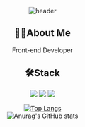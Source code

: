 <div align=center>
  
![header](https://capsule-render.vercel.app/api?type=wave&color=auto&height=300&section=header&text=Juuny1995&fontSize=90)

## 💁🏻About Me <br/>
Front-end Developer 

## 🛠️Stack <br />
<img src="https://img.shields.io/badge/HTML-E34F26?style=flat&logo=Redux&logoColor=white"/>
<img src="https://img.shields.io/badge/React-61DAFB?style=flat&logo=React&logoColor=white"/>
<img src="https://img.shields.io/badge/ReduxToolkit-764ABC?style=flat&logo=Redux&logoColor=white"/>

  
[![Top Langs](https://github-readme-stats.vercel.app/api/top-langs/?username=junny1995&layout=compact)](https://github.com/junny1995/github-readme-stats)
<br />
![Anurag's GitHub stats](https://github-readme-stats.vercel.app/api?username=junny1995&show_icons=true&theme=radical)

</div>
